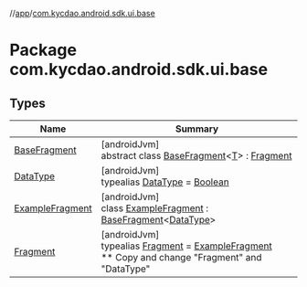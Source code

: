 //[app](../../index.md)/[com.kycdao.android.sdk.ui.base](index.md)

# Package com.kycdao.android.sdk.ui.base

## Types

| Name | Summary |
|---|---|
| [BaseFragment](-base-fragment/index.md) | [androidJvm]<br>abstract class [BaseFragment](-base-fragment/index.md)&lt;[T](-base-fragment/index.md)&gt; : [Fragment](https://developer.android.com/reference/kotlin/androidx/fragment/app/Fragment.html) |
| [DataType](index.md#1847162962%2FClasslikes%2F-912451524) | [androidJvm]<br>typealias [DataType](index.md#1847162962%2FClasslikes%2F-912451524) = [Boolean](https://kotlinlang.org/api/latest/jvm/stdlib/kotlin/-boolean/index.html) |
| [ExampleFragment](-example-fragment/index.md) | [androidJvm]<br>class [ExampleFragment](-example-fragment/index.md) : [BaseFragment](-base-fragment/index.md)&lt;[DataType](index.md#1847162962%2FClasslikes%2F-912451524)&gt; |
| [Fragment](index.md#-850079354%2FClasslikes%2F-912451524) | [androidJvm]<br>typealias [Fragment](index.md#-850079354%2FClasslikes%2F-912451524) = [ExampleFragment](-example-fragment/index.md)<br>** Copy and change &quot;Fragment&quot; and &quot;DataType&quot; |
